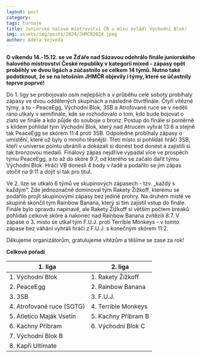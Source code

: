 ```yaml
---
layout: post
category:
tags: turnaje
title: Juniorské halové mistrovství ČR v mixu ovládl Východní Blok!
img: assets/img/posts/2024/JHMCR2024.jpeg
author: Adéla Vejvoda
---
```

**O víkendu 14.-15.12. se ve Žďáře nad Sázavou odehrálo finále juniorského halového mistrovství České republiky v kategorii mixed - zápasy opět proběhly ve dvou ligách a zúčastnilo se celkem 14 týmů. Nutno také podotknout, že se na letošním JHMČR objevily i týmy, které se účastnily teprve poprvé!**

Do 1. ligy se probojovalo osm nejlepších a v průběhu celé soboty probíhaly zápasy ve dvou oddělených skupinách a následně čtvrtfinále. Čtyři vítězné týmy, a to - PeaceEgg, Východní Blok, 3SB a Atrofované ruce se v neděli ráno utkaly v semifinále, kde se rozhodovalo o tom, kdo bude bojovat o zlato ve finále a kdo půjde do souboje o bronz. Postup do finále si poměrně s klidem pohlídal tým Východní Blok, který nad Atrucem vyhrál 13:6 a stejně tak PeaceEgg se skórem 11:4 proti 3SB. Odpoledne probíhaly zápasy o umístění, které už byly o mnoho těsnější. Třetí místo si pohlídali hráči 3SB, kteří v universe pointu ubránili a dokázali si donést bod donést a zajistili si tak bronzovou medaili. Finálový zápas nejdříve vypadal více ve prospěch týmu PeaceEgg, a to až do skóre 9:7, od kterého se začalo dařit týmu Východní Blok. Hráči VB donesli 4 body v řadě a podařilo se jim zápas otočit na 9:11 a dojít si tak pro titul.

Ve 2. lize se utkalo 6 týmů ve skupinových zápasech - tzv. „každý s každým”. Zde jednoznačně dominoval tým Rakety Žižkoff, kterému se podařilo projít skupinovými zápasy bez jediné prohry. Na druhém místě ve skupině skončil tým Rainbow Banana, který si tím zajistil vstup do finále. Finále bylo opravdu napínavé, ale Rakety Žižkoff si větším počtem breaků pohlídali celkové skóre a nakonec nad Rainbow Banana zvítězili 8:7. V zápase o 3. místo se utkal tým F.U.J. proti Terrible Monkeys - v tomto zápase bez váhání vyhráli hráči z F.U.J. s konečným skórem 11:2. 

Děkujeme organizátorům, gratulujeme vítězům a těšíme se zase za rok!

**Celkové pořadí**

| 1. liga                   | 2. liga                   |
| -----------------------   | ------------------------  |
| 1. Východní Blok          | 1. Rakety Žižkoff         |
| 2. PeaceEgg               | 2. Rainbow Banana      |
| 3. 3SB                    | 3. F.U.J.              |
| 4. Atrofované ruce (SOTG) | 4. Terrible Monkeys    |
| 5. Atletico Maják Vsetín  | 5. Kachny Příbram B    |
| 6. Kachny Příbram         | 6. Východní Blok C     |
| 7. Východní Blok B        |                        |
| 8. Kapři Ultimate         |                        |
